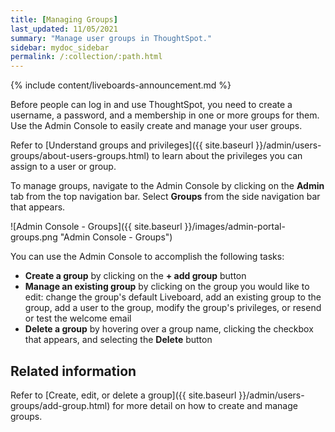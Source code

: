 ```yaml
---
title: [Managing Groups]
last_updated: 11/05/2021
summary: "Manage user groups in ThoughtSpot."
sidebar: mydoc_sidebar
permalink: /:collection/:path.html
---
```


{% include content/liveboards-announcement.md %}

Before people can log in and use ThoughtSpot, you need to create a username, a
password, and a membership in one or more groups for them. Use the Admin Console to easily create and manage your user groups.

Refer to [Understand groups and privileges]({{ site.baseurl }}/admin/users-groups/about-users-groups.html) to learn about the privileges you can assign to a user or group.

To manage groups, navigate to the Admin Console by clicking on the **Admin** tab from the top navigation bar. Select **Groups** from the side navigation bar that appears.

![Admin Console - Groups]({{ site.baseurl }}/images/admin-portal-groups.png "Admin Console - Groups")

You can use the Admin Console to accomplish the following tasks:
* **Create a group** by clicking on the **+ add group** button
* **Manage an existing group** by clicking on the group you would like to edit: change the group's default Liveboard, add an existing group to the group, add a user to the group, modify the group's privileges, or resend or test the welcome email
* **Delete a group** by hovering over a group name, clicking the checkbox that appears, and selecting the **Delete** button

## Related information

Refer to [Create, edit, or delete a group]({{ site.baseurl }}/admin/users-groups/add-group.html) for more detail on how to create and manage groups.
